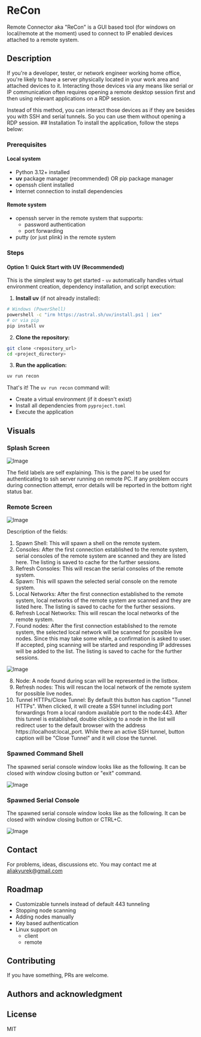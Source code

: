 # ReCon
Remote Connector aka "ReCon" is a GUI based tool (for windows on local/remote at the moment) used to connect to IP enabled devices attached to a remote system.

## Description
If you're a developer, tester, or network engineer working home office, you're likely to have a server physically located in your work area and attached devices to it.
Interacting those devices via any means like serial or IP communication often requires opening a remote desktop session first and then using relevant applications on a RDP session.
<p>
Instead of this method, you can interact those devices as if they are besides you with SSH and serial tunnels. So you can use them without opening a RDP session.
## Installation
To install the application, follow the steps below:
  
### Prerequisites
#### Local system
- Python 3.12+ installed
- **uv** package manager (recommended) OR pip package manager
- openssh client installed
- Internet connection to install dependencies

#### Remote system
- openssh server in the remote system that supports:
  - password authentication
  - port forwarding
- putty (or just plink) in the remote system

### Steps

#### Option 1: Quick Start with UV (Recommended)
This is the simplest way to get started - `uv` automatically handles virtual environment creation, dependency installation, and script execution:

1. **Install uv** (if not already installed):
```bash
# Windows (PowerShell)
powershell -c "irm https://astral.sh/uv/install.ps1 | iex"
# or via pip
pip install uv
```

2. **Clone the repository:**
```bash
git clone <repository_url>
cd <project_directory>
```

3. **Run the application:**
```bash
uv run recon
```

That's it! The `uv run recon` command will:
- Create a virtual environment (if it doesn't exist)
- Install all dependencies from `pyproject.toml`
- Execute the application


## Visuals
### Splash Screen
![Image](docs/images/screenshot_01.png)

The field labels are self explaining. This is the panel to be used for authenticating to ssh server running on remote PC.
If any problem occurs during connection attempt, error details will be reported in the bottom right status bar.

### Remote Screen
![Image](docs/images/screenshot_02.png)

Description of the fields:
1. Spawn Shell: This will spawn a shell on the remote system.
2. Consoles: After the first connection established to the remote system, serial consoles of the remote system are scanned and they are listed here. The listing is saved to cache for the further sessions.
3. Refresh Consoles: This will rescan the serial consoles of the remote system.
4. Spawn: This will spawn the selected serial console on the remote system.
5. Local Networks: After the first connection established to the remote system, local networks of the remote system are scanned and they are listed here. The listing is saved to cache for the further sessions.
6. Refresh Local Networks: This will rescan the local networks of the remote system.
7. Found nodes: After the first connection established to the remote system, the selected local network will be scanned for possible live nodes. Since this may take some while, a confirmation is asked to user. If accepted, ping scanning will be started and responding IP addresses will be added to the list. The listing is saved to cache for the further sessions.

![Image](docs/images/screenshot_03.png)

8. Node: A node found during scan will be represented in the listbox.
9. Refresh nodes: This will rescan the local network of the remote system for possible live nodes.
10. Tunnel HTTPs/Close Tunnel: By default this button has caption "Tunnel HTTPs". When clicked, it will create a SSH tunnel including port forwardings from a local random available port to the node:443. After this tunnel is established, double clicking to a node in the list will redirect user to the default browser with the address https://localhost:local_port. While there an active SSH tunnel, button caption will be "Close Tunnel" and it will close the tunnel.
### Spawned Command Shell
The spawned serial console window looks like as the following. It can be closed with window closing button or "exit" command.

![Image](docs/images/screenshot_05.png)
### Spawned Serial Console
The spawned serial console window looks like as the following. It can be closed with window closing button or CTRL+C.

![Image](docs/images/screenshot_04.png)
## Contact
For problems, ideas, discussions etc. You may contact me at aliakyurek@gmail.com
## Roadmap
* Customizable tunnels instead of default 443 tunneling
* Stopping node scanning
* Adding nodes manually
* Key based authentication
* Linux support on
  * client
  * remote 
## Contributing
If you have something, PRs are welcome.
## Authors and acknowledgment
## License
MIT
